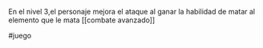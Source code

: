 En el nivel 3,el personaje mejora el ataque al ganar la habilidad de matar al elemento que le mata [[combate avanzado]]




#juego